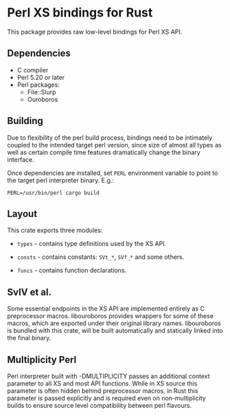 # Perl XS bindings for Rust

This package provides raw low-level bindings for Perl XS API.

## Dependencies

* C compiler
* Perl 5.20 or later
* Perl packages:
  * File::Slurp
  * Ouroboros

## Building

Due to flexibility of the perl build process, bindings need to be intimately
coupled to the intended target perl version, since size of almost all types as
well as certain compile time features dramatically change the binary interface.

Once dependencies are installed, set `PERL` environment variable to point to
the target perl interpreter binary. E.g.:

    PERL=/usr/bin/perl cargo build

## Layout

This crate exports three modules:

* `types` - contains type definitions used by the XS API.

* `consts` - contains constants: `SVt_*`, `SVf_*` and some others.

* `funcs` - contains function declarations.

## SvIV et al.

Some essential endpoints in the XS API are implemented entirely as C
preprocessor macros. libouroboros provides wrappers for some of these macros,
which are exported under their original library names. libouroboros is bundled
with this crate, will be built automatically and statically linked into the
final binary.

## Multiplicity Perl

Perl interpreter built with -DMULTIPLICITY passes an additional context
parameter to all XS and most API functions. While in XS source this parameter
is often hidden behind preprocessor macros, in Rust this parameter is passed
explicitly and is required even on non-multiplicity builds to ensure source
level compatibility between perl flavours.
